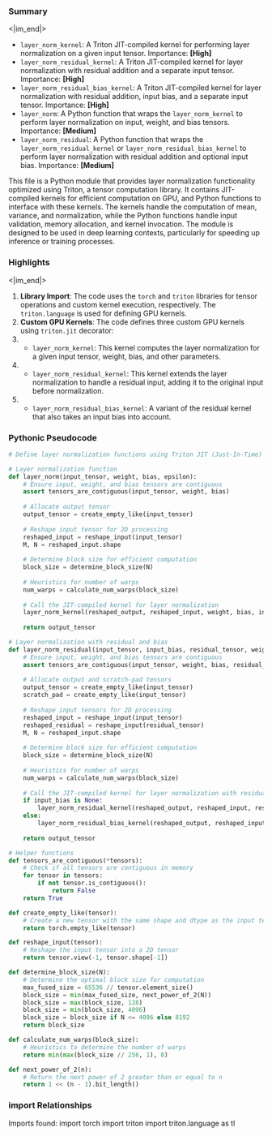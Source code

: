 

### Summary

<|im_end|>

* `layer_norm_kernel`: A Triton JIT-compiled kernel for performing layer normalization on a given input tensor. Importance: **[High]**
* `layer_norm_residual_kernel`: A Triton JIT-compiled kernel for layer normalization with residual addition and a separate input tensor. Importance: **[High]**
* `layer_norm_residual_bias_kernel`: A Triton JIT-compiled kernel for layer normalization with residual addition, input bias, and a separate input tensor. Importance: **[High]**
* `layer_norm`: A Python function that wraps the `layer_norm_kernel` to perform layer normalization on input, weight, and bias tensors. Importance: **[Medium]**
* `layer_norm_residual`: A Python function that wraps the `layer_norm_residual_kernel` or `layer_norm_residual_bias_kernel` to perform layer normalization with residual addition and optional input bias. Importance: **[Medium]** 

This file is a Python module that provides layer normalization functionality optimized using Triton, a tensor computation library. It contains JIT-compiled kernels for efficient computation on GPU, and Python functions to interface with these kernels. The kernels handle the computation of mean, variance, and normalization, while the Python functions handle input validation, memory allocation, and kernel invocation. The module is designed to be used in deep learning contexts, particularly for speeding up inference or training processes.

### Highlights

<|im_end|>

1. **Library Import**: The code uses the `torch` and `triton` libraries for tensor operations and custom kernel execution, respectively. The `triton.language` is used for defining GPU kernels.
2. **Custom GPU Kernels**: The code defines three custom GPU kernels using `triton.jit` decorator:
3. * `layer_norm_kernel`: This kernel computes the layer normalization for a given input tensor, weight, bias, and other parameters.
4. * `layer_norm_residual_kernel`: This kernel extends the layer normalization to handle a residual input, adding it to the original input before normalization.
5. * `layer_norm_residual_bias_kernel`: A variant of the residual kernel that also takes an input bias into account.

### Pythonic Pseudocode

```python
# Define layer normalization functions using Triton JIT (Just-In-Time) compiler

# Layer normalization function
def layer_norm(input_tensor, weight, bias, epsilon):
    # Ensure input, weight, and bias tensors are contiguous
    assert tensors_are_contiguous(input_tensor, weight, bias)
    
    # Allocate output tensor
    output_tensor = create_empty_like(input_tensor)
    
    # Reshape input tensor for 2D processing
    reshaped_input = reshape_input(input_tensor)
    M, N = reshaped_input.shape
    
    # Determine block size for efficient computation
    block_size = determine_block_size(N)
    
    # Heuristics for number of warps
    num_warps = calculate_num_warps(block_size)
    
    # Call the JIT-compiled kernel for layer normalization
    layer_norm_kernel(reshaped_output, reshaped_input, weight, bias, input_stride, N, epsilon, block_size, num_warps)
    
    return output_tensor

# Layer normalization with residual and bias
def layer_norm_residual(input_tensor, input_bias, residual_tensor, weight, bias, epsilon):
    # Ensure input, weight, and bias tensors are contiguous
    assert tensors_are_contiguous(input_tensor, weight, bias, residual_tensor)
    
    # Allocate output and scratch-pad tensors
    output_tensor = create_empty_like(input_tensor)
    scratch_pad = create_empty_like(input_tensor)
    
    # Reshape input tensors for 2D processing
    reshaped_input = reshape_input(input_tensor)
    reshaped_residual = reshape_input(residual_tensor)
    M, N = reshaped_input.shape
    
    # Determine block size for efficient computation
    block_size = determine_block_size(N)
    
    # Heuristics for number of warps
    num_warps = calculate_num_warps(block_size)
    
    # Call the JIT-compiled kernel for layer normalization with residual and bias
    if input_bias is None:
        layer_norm_residual_kernel(reshaped_output, reshaped_input, reshaped_residual, scratch_pad, weight, bias, input_stride, N, epsilon, block_size, num_warps)
    else:
        layer_norm_residual_bias_kernel(reshaped_output, reshaped_input, reshaped_residual, input_bias, scratch_pad, weight, bias, input_stride, N, epsilon, block_size, num_warps)
    
    return output_tensor

# Helper functions
def tensors_are_contiguous(*tensors):
    # Check if all tensors are contiguous in memory
    for tensor in tensors:
        if not tensor.is_contiguous():
            return False
    return True

def create_empty_like(tensor):
    # Create a new tensor with the same shape and dtype as the input tensor
    return torch.empty_like(tensor)

def reshape_input(tensor):
    # Reshape the input tensor into a 2D tensor
    return tensor.view(-1, tensor.shape[-1])

def determine_block_size(N):
    # Determine the optimal block size for computation
    max_fused_size = 65536 // tensor.element_size()
    block_size = min(max_fused_size, next_power_of_2(N))
    block_size = max(block_size, 128)
    block_size = min(block_size, 4096)
    block_size = block_size if N <= 4096 else 8192
    return block_size

def calculate_num_warps(block_size):
    # Heuristics to determine the number of warps
    return min(max(block_size // 256, 1), 8)

def next_power_of_2(n):
    # Return the next power of 2 greater than or equal to n
    return 1 << (n - 1).bit_length()
```


### import Relationships

Imports found:
import torch
import triton
import triton.language as tl